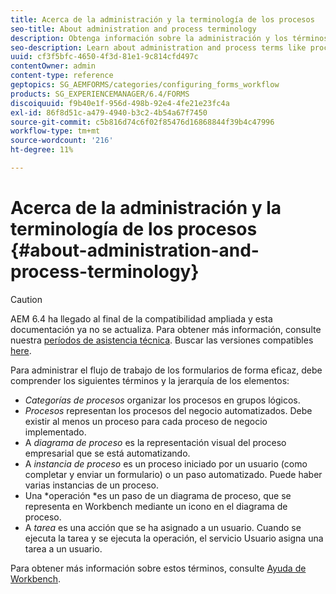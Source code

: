 ```yaml
---
title: Acerca de la administración y la terminología de los procesos
seo-title: About administration and process terminology
description: Obtenga información sobre la administración y los términos de proceso como la instancia del proceso, el diagrama de proceso y la operación.
seo-description: Learn about administration and process terms like process instance, process diagram and operation.
uuid: cf3f5bfc-4650-4f3d-81e1-9c814cfd497c
contentOwner: admin
content-type: reference
geptopics: SG_AEMFORMS/categories/configuring_forms_workflow
products: SG_EXPERIENCEMANAGER/6.4/FORMS
discoiquuid: f9b40e1f-956d-498b-92e4-4fe21e23fc4a
exl-id: 86f8d51c-a479-4940-b3c2-4b54a67f7450
source-git-commit: c5b816d74c6f02f85476d16868844f39b4c47996
workflow-type: tm+mt
source-wordcount: '216'
ht-degree: 11%

---
```


# Acerca de la administración y la terminología de los procesos {#about-administration-and-process-terminology}

>[!CAUTION]
>
>AEM 6.4 ha llegado al final de la compatibilidad ampliada y esta documentación ya no se actualiza. Para obtener más información, consulte nuestra [períodos de asistencia técnica](https://helpx.adobe.com/es/support/programs/eol-matrix.html). Buscar las versiones compatibles [here](https://experienceleague.adobe.com/docs/).

Para administrar el flujo de trabajo de los formularios de forma eficaz, debe comprender los siguientes términos y la jerarquía de los elementos:

* *Categorías de procesos* organizar los procesos en grupos lógicos.
* *Procesos* representan los procesos del negocio automatizados. Debe existir al menos un proceso para cada proceso de negocio implementado.
* A *diagrama de proceso* es la representación visual del proceso empresarial que se está automatizando.
* A *instancia de proceso* es un proceso iniciado por un usuario (como completar y enviar un formulario) o un paso automatizado. Puede haber varias instancias de un proceso.
* Una *operación *es un paso de un diagrama de proceso, que se representa en Workbench mediante un icono en el diagrama de proceso.
* A *tarea* es una acción que se ha asignado a un usuario. Cuando se ejecuta la tarea y se ejecuta la operación, el servicio Usuario asigna una tarea a un usuario.

Para obtener más información sobre estos términos, consulte [Ayuda de Workbench](https://www.adobe.com/go/learn_aemforms_workbench_63).
